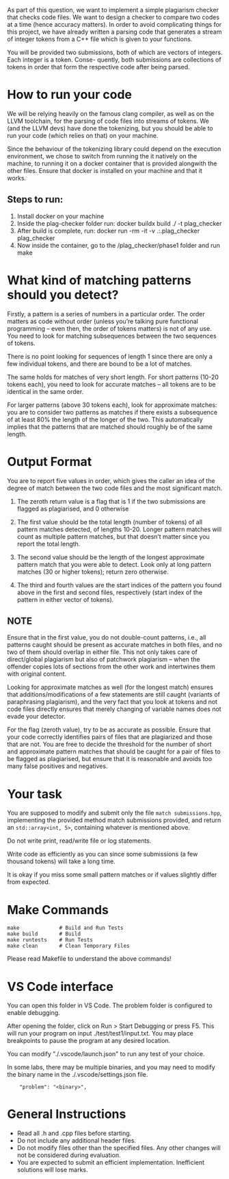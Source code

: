 As part of this question, we want to implement a simple plagiarism checker that checks code files. We want to design a checker to compare two codes at a time (hence accuracy matters).
In order to avoid complicating things for this project, we have already written a parsing code that generates
a stream of integer tokens from a C++ file which is given to your functions.

You will be provided two submissions, both of which are vectors of integers. Each integer is a token. Conse-
quently, both submissions are collections of tokens in order that form the respective code after being parsed.

# How to run your code

We will be relying heavily on the famous clang compiler, as well as on the LLVM toolchain, for the parsing of
code files into streams of tokens. We (and the LLVM devs) have done the tokenizing, but you should be able
to run your code (which relies on that) on your machine.

Since the behaviour of the tokenizing library could depend on the execution environment, we chose to switch
from running the it natively on the machine, to running it on a docker container that is provided alongwith
the other files. Ensure that docker is installed on your machine and that it works.

## Steps to run:
1. Install docker on your machine
2. Inside the plag-checker folder run: docker buildx build ./ -t plag_checker
3. After build is complete, run: docker run -rm -it -v .:.plag_checker plag_checker
4. Now inside the container, go to the /plag_checker/phase1 folder and run make


# What kind of matching patterns should you detect?
Firstly, a pattern is a series of numbers in a particular order. The order matters as code without
order (unless you’re talking pure functional programming – even then, the order of tokens matters) is not of
any use. You need to look for matching subsequences between the two sequences of tokens.

There is no point looking for sequences of length 1 since there are only a few individual tokens, and
there are bound to be a lot of matches. 

The same holds for matches of very short length. For short patterns
(10-20 tokens each), you need to look for accurate matches – all tokens are to be identical in the same order.

For larger patterns (above 30 tokens each), look for approximate matches: you are to consider two patterns as
matches if there exists a subsequence of at least 80% the length of the longer of the two. This automatically
implies that the patterns that are matched should roughly be of the same length.
# Output Format
You are to report five values in order, which gives the caller an idea of the degree of match between the two
code files and the most significant match.

1. The zeroth return value is a flag that is 1 if the two submissions are flagged as plagiarised, and 0 otherwise
2. The first value should be the total length (number of tokens) of all pattern matches detected, of lengths 10-20. Longer pattern matches will count as multiple pattern matches, but that doesn’t matter
since you report the total length.

3. The second value should be the length of the longest approximate pattern match that you were able to
detect. Look only at long pattern matches (30 or higher tokens); return zero otherwise.
4. The third and fourth values are the start indices of the pattern you found above in the first and second
files, respectively (start index of the pattern in either vector of tokens).

## NOTE

Ensure that in the first value, you do not double-count patterns, i.e., all patterns caught should be present as
accurate matches in both files, and no two of them should overlap in either file. This not only takes care of
direct/global plagiarism but also of patchwork plagiarism – when the offender copies lots of sections from the
other work and intertwines them with original content.

Looking for approximate matches as well (for the longest match) ensures that additions/modifications of a few
statements are still caught (variants of paraphrasing plagiarism), and the very fact that you look at tokens and
not code files directly ensures that merely changing of variable names does not evade your detector.

For the flag (zeroth value), try to be as accurate as possible. Ensure that your code correctly identifies pairs of
files that are plagiarized and those that are not. You are free to decide the threshold for the number of short
and approximate pattern matches that should be caught for a pair of files to be flagged as plagiarised, but
ensure that it is reasonable and avoids too many false positives and negatives.

# Your task
You are supposed to modify and submit only the file `match submissions.hpp`, implementing the provided
method match submissions provided, and return an `std::array<int, 5>`, containing whatever is mentioned
above. 

Do not write print, read/write file or log statements.

Write code as efficiently as you can since some submissions (a few thousand tokens) will take a long time. 

It is okay if you miss some small pattern matches or if values slightly differ from expected. 
# Make Commands

```
make             # Build and Run Tests
make build       # Build
make runtests    # Run Tests
make clean       # Clean Temporary Files
```
Please read Makefile to understand the above commands!

# VS Code interface

You can open this folder in VS Code. The problem folder is configured 
to enable debugging.

After opening the folder, click on Run > Start Debugging or press F5.
This will run your program on input ./test/test1/input.txt.
You may place breakpoints to pause the program at any desired location.

You can modify "./.vscode/launch.json" to run any test of your choice.

In some labs, there may be multiple binaries, and you may need to modify 
the binary name in the ./.vscode/settings.json file.

```
    "problem": "<binary>",
```

# General Instructions

- Read all .h and .cpp files before starting.
- Do not include any additional header files.
- Do not modify files other than the specified files. Any other changes 
  will not be considered during evaluation.
- You are expected to submit an efficient implementation. Inefficient 
  solutions will lose marks.

